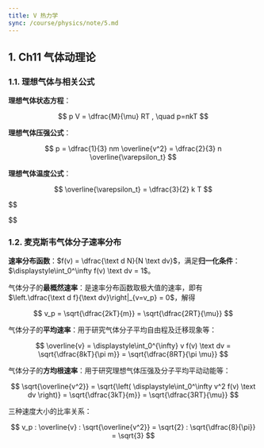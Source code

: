 ```yaml
---
title: V 热力学
sync: /course/physics/note/5.md
---
```


## 1. Ch11 气体动理论

### 1.1. 理想气体与相关公式

**理想气体状态方程**：

$$
p V = \dfrac{M}{\mu} RT , \quad p=nkT
$$

**理想气体压强公式**：

$$
p = \dfrac{1}{3} nm \overline{v^2} = \dfrac{2}{3} n \overline{\varepsilon_t}
$$

**理想气体温度公式**：

$$
\overline{\varepsilon_t} = \dfrac{3}{2} k T
$$

$$


$$

### 1.2. 麦克斯韦气体分子速率分布

**速率分布函数**：$f(v) = \dfrac{\text d N}{N \text dv}$，满足**归一化条件**：$\displaystyle\int_0^\infty f(v) \text dv = 1$。

气体分子的**最概然速率**：是速率分布函数取极大值的速率，即有 $\left.\dfrac{\text d f}{\text dv}\right|_{v=v_p} = 0$，解得

$$
v_p = \sqrt{\dfrac{2kT}{m}} = \sqrt{\dfrac{2RT}{\mu}}
$$

气体分子的**平均速率**：用于研究气体分子平均自由程及迁移现象等：

$$
\overline{v} = \displaystyle\int_0^{\infty} v f(v) \text dv = \sqrt{\dfrac{8kT}{\pi m}} = \sqrt{\dfrac{8RT}{\pi \mu}}
$$

气体分子的**方均根速率**：用于研究理想气体压强及分子平均平动动能等：

$$
\sqrt{\overline{v^2}} = \sqrt{\left( \displaystyle\int_0^\infty v^2 f(v) \text dv \right)} = \sqrt{\dfrac{3kT}{m}} = \sqrt{\dfrac{3RT}{\mu}}
$$

三种速度大小的比率关系：

$$
v_p : \overline{v} : \sqrt{\overline{v^2}} = \sqrt{2} : \sqrt{\dfrac{8}{\pi}} = \sqrt{3}
$$
